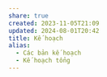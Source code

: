 ```yaml
---
share: true
created: 2023-11-05T21:09
updated: 2024-08-01T20:42
title: Kế hoạch
alias:
  - Các bản kế hoạch
  - Kế hoạch tổng
---
```



